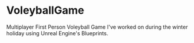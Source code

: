 # VoleyballGame

Multiplayer First Person Voleyball Game I've worked on during the winter holiday using Unreal Engine's Blueprints.
